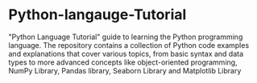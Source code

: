 # Python-langauge-Tutorial
"Python Language Tutorial" guide to learning the Python programming language. The repository contains a collection of Python code examples and explanations that cover various topics, from basic syntax and data types to more advanced concepts like object-oriented programming, NumPy Library, Pandas library, Seaborn Library and Matplotlib Library
